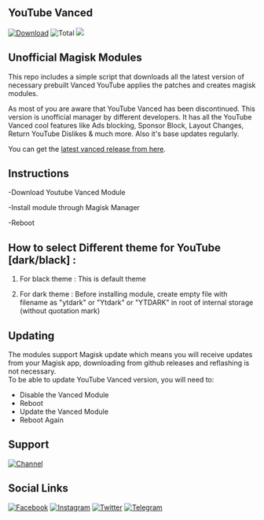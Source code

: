 ## YouTube Vanced
[![Download](https://img.shields.io/github/v/release/Arafatulislamantor/youtube-vanced-magisk-module?color=orange&logoColor=orange&label=Download&logo=DocuSign)](https://github.com/Arafatulislamantor/youtube-vanced-magisk-module/releases/latest) ![Total](https://shields.io/github/downloads/Arafatulislamantor/youtube-vanced-magisk-module/total?logo=Bookmeter&label=Counts&logoColor=yellow&color=yellow)
![](https://github.com/Arafatulislamantor/youtube-vanced-magisk-module/blob/c863dc579c2fc7193f65e0ddfa918bcc5e9775d7/Youtube-Vanced.jpg)
## Unofficial Magisk Modules  
This repo includes a simple script that downloads all the latest version of necessary prebuilt Vanced YouTube applies the patches and creates magisk modules.

As most of you are aware that YouTube Vanced has been discontinued. This version is unofficial manager by different developers. It has all the YouTube Vanced cool features like Ads blocking, Sponsor Block, Layout Changes, Return YouTube Dislikes & much more. Also it's base updates regularly.

You can get the [latest vanced release from here](https://github.com/Arafatulislamantor/youtube-vanced-magisk-module/releases).

## Instructions
-Download Youtube Vanced Module

-Install module through Magisk Manager

-Reboot

## How to select Different theme for YouTube [dark/black] :

1. For black theme :
This is default theme

2. For dark theme :
Before installing module, create empty file with filename as "ytdark" or "Ytdark" or "YTDARK" in root of internal storage (without quotation mark)

## Updating
The modules support Magisk update which means you will receive updates from your Magisk app, downloading from github releases and reflashing is not necessary.  
To be able to update YouTube Vanced version, you will need to:

 * Disable the Vanced Module
 * Reboot
 * Update the Vanced Module
 * Reboot Again

## Support
[![Channel](https://img.shields.io/badge/Subscribe-Telegram-blue.svg?logo=telegram)](https://t.me/AndroidRepoOfficial)

## Social Links
[![Facebook](https://img.shields.io/badge/Follow-Facebook-blue.svg?logo=facebook)](https://www.facebook.com/Arfatulislamantor)
[![Instagram](https://img.shields.io/badge/Follow-Instagram-red.svg?logo=instagram)](https://www.instagram.com/Arafatulislamanto)
[![Twitter](https://img.shields.io/badge/Follow-Twitter-blue.svg?logo=twitter)](https://www.twitter.com/CryptoArafat) [![Telegram](https://img.shields.io/badge/-Telegram-blue.svg?logo=telegram)](https://t.me/Arafatulislamantor)
